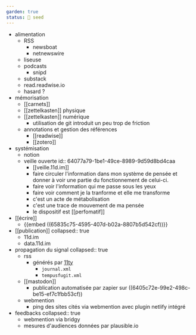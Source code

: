 ```yaml
---
garden: true
status: 🌱 seed
---
```


- alimentation
	- RSS
		- newsboat
		- netnewswire
	- liseuse
	- podcasts
		- snipd
	- substack
	- read.readwise.io
	- hasard ?
- mémorisation
	- [[carnets]]
	- [[zettelkasten]] physique
	- [[zettelkasten]] numérique
		- utilisation de git introduit un peu trop de friction
	- annotations et gestion des références
		- [[readwise]]
		- [[zotero]]
- systémisation
	- notion
	- veille ouverte
	  id:: 64077a79-1be1-49ce-8989-9d59d8bd4caa
		- [[veille.11d.im]]
		- faire circuler l'information dans mon système de pensée et donner à voir une partie du fonctionnement de celui-ci.
		- faire voir l'information qui me passe sous les yeux
		- faire voir comment je la tranforme et elle me transforme
		- c'est un acte de métabolisation
		- c'est une trace de mouvement de ma pensée
		- le dispositif est [[perfomatif]]
- [[écrire]]
	- {{embed ((65835c75-4595-407d-b02a-8807b5d542cf))}}
- [[publication]]
  collapsed:: true
	- 11d.im
	- data.11d.im
- propagation du signal
  collapsed:: true
	- rss
		- générés par [11ty](https://www.11ty.dev/)
			- `journal.xml`
			- `tempusfugit.xml`
	- [[mastodon]]
		- publication automatisée par zapier sur ((6405c72e-99e2-498c-be15-ef7c1fbb53cf))
	- webmention
		- ping des sites cités via webmention avec plugin netlify intégré
- feedbacks
  collapsed:: true
	- webmention via bridgy
	- mesures d'audiences données par plausible.io